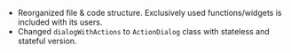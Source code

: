 - Reorganized file & code structure.
Exclusively used functions/widgets is included with its users.
- Changed `dialogWithActions` to `ActionDialog` class with stateless and stateful version.